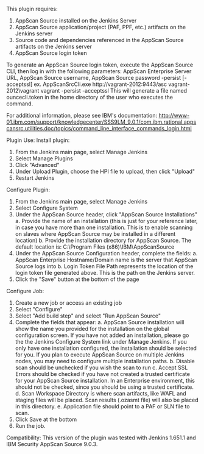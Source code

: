 This plugin requires:
1. AppScan Source installed on the Jenkins Server
2. AppScan Source application/project (PAF, PPF, etc.) artifacts on the Jenkins server
3. Source code and dependencies referenced in the AppScan Source artifacts on the Jenkins server
4. AppScan Source login token

To generate an AppScan Source login token, execute the AppScan Source CLI, then log in with the following parameters:
AppScan Enterprise Server URL, AppScan Source username, AppScan Source password -persist [-acceptssl] 
ex. AppScanSrcCli.exe http://vagrant-2012:9443/asc vagrant-2012\vagrant vagrant -persist -acceptssl
This will generate a file named ouncecli.token in the home directory of the user who executes the command.

For additional information, please see IBM's documentation:
http://www-01.ibm.com/support/knowledgecenter/SSS9LM_9.0.1/com.ibm.rational.appscansrc.utilities.doc/topics/command_line_interface_commands_login.html

Plugin Use:
Install plugin:
1. From the Jenkins main page, select Manage Jenkins
2. Select Manage Plugins
3. Click "Advanced"
4. Under Upload Plugin, choose the HPI file to upload, then click "Upload"
5. Restart Jenkins

Configure Plugin:
1. From the Jenkins main page, select Manage Jenkins
2. Select Configure System
3. Under the AppScan Source header, click "AppScan Source Installations"
a. Provide the name of an installation (this is just for your reference later, in case you have more than one installation. This is to enable scanning on slaves where AppScan Source may be installed in a different location)
b. Provide the installation directory for AppScan Source. The default location is: C:\Program Files (x86)\IBM\AppScanSource
4. Under the AppScan Source Configuration header, complete the fields:
a. AppScan Enterprise Hostname/Domain name is the server that AppScan Source logs into 
b. Login Token File Path represents the location of the login token file generated above. This is the path on the Jenkins server.
5. Click the "Save" button at the bottom of the page

Configure Job:
1. Create a new job or access an existing job
2. Select "Configure"
3. Select "Add build step" and select "Run AppScan Source"
4. Complete the fields that appear:
a. AppScan Source installation will show the name you provided for the installation on the global configuration screen. If you have not added an installation, please go the the Jenkins Configure System link under Manage Jenkins. If you only have one installation configured, the installation should be selected for you. If you plan to execute AppScan Source on multiple Jenkins nodes, you may need to configure multiple installation paths.
b. Disable scan should be unchecked if you wish the scan to run
c. Accept SSL Errors should be checked if you have not created a trusted certificate for your AppScan Source installation. In an Enterprise environment, this should not be checked, since you should be using a trusted certificate.
d. Scan Workspace Directory is where scan artifacts, like WAFL and staging files will be placed. Scan results (.ozasmt file) will also be placed in this directory.
e. Application file should point to a PAF or SLN file to scan.
5. Click Save at the bottom
6. Run the job.

Compatibility:
This version of the plugin was tested with Jenkins 1.651.1 and IBM Security AppScan Source 9.0.3.  